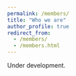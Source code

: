 ```yaml
---
permalink: /members/
title: "Who we are"
author_profile: true
redirect_from: 
  - /members/
  - /members.html
---
```


Under development.

